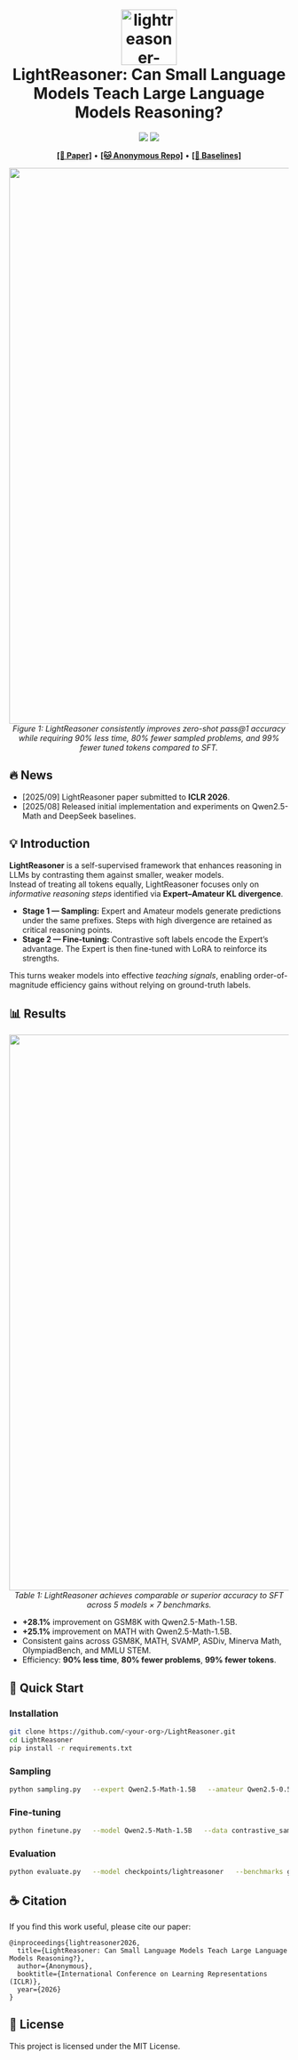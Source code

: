 <h1 align="center">
<img src="./docs/static/images/lightreasoner_logo.png" width="100" alt="lightreasoner-logo" />
<br>
LightReasoner: Can Small Language Models Teach Large Language Models Reasoning?
</h1>

<div align="center">

![](https://img.shields.io/badge/Status-Under%20Review%20(ICLR%202026)-red)
![](https://img.shields.io/badge/Code%20License-MIT-green)

</div>

<p align="center">
  <a href="./9130_LightReasoner_Can_Small_L.pdf"><b>[📜 Paper]</b></a> •
  <a href="https://anonymous.4open.science/r/LightReasoner"><b>[🐱 Anonymous Repo]</b></a> •
  <a href="https://github.com/QwenLM/Qwen2.5-Math"><b>[🔗 Baselines]</b></a>
</p>

<p align="center">
    <img src="./docs/static/images/efficiency_vs_perf.png" width="1000">
        <br>
    <em>Figure 1: LightReasoner consistently improves zero-shot pass@1 accuracy while requiring
    90% less time, 80% fewer sampled problems, and 99% fewer tuned tokens compared to SFT.</em>
</p>


## 🔥 News

- [2025/09] LightReasoner paper submitted to **ICLR 2026**.  
- [2025/08] Released initial implementation and experiments on Qwen2.5-Math and DeepSeek baselines.  


## 💡 Introduction

**LightReasoner** is a self-supervised framework that enhances reasoning in LLMs by contrasting them against smaller, weaker models.  
Instead of treating all tokens equally, LightReasoner focuses only on *informative reasoning steps* identified via **Expert–Amateur KL divergence**.

- **Stage 1 — Sampling:** Expert and Amateur models generate predictions under the same prefixes. Steps with high divergence are retained as critical reasoning points.  
- **Stage 2 — Fine-tuning:** Contrastive soft labels encode the Expert’s advantage. The Expert is then fine-tuned with LoRA to reinforce its strengths.

This turns weaker models into effective *teaching signals*, enabling order-of-magnitude efficiency gains without relying on ground-truth labels.


## 📊 Results

<p align="center">
    <img src="./docs/static/images/results_table.png" width="1000">
        <br>
    <em>Table 1: LightReasoner achieves comparable or superior accuracy to SFT across 5 models × 7 benchmarks.</em>
</p>

- **+28.1%** improvement on GSM8K with Qwen2.5-Math-1.5B.  
- **+25.1%** improvement on MATH with Qwen2.5-Math-1.5B.  
- Consistent gains across GSM8K, MATH, SVAMP, ASDiv, Minerva Math, OlympiadBench, and MMLU STEM.  
- Efficiency: **90% less time**, **80% fewer problems**, **99% fewer tokens**.  


## 🚀 Quick Start

### Installation
```bash
git clone https://github.com/<your-org>/LightReasoner.git
cd LightReasoner
pip install -r requirements.txt
```

### Sampling
```bash
python sampling.py   --expert Qwen2.5-Math-1.5B   --amateur Qwen2.5-0.5B   --dataset gsm8k
```

### Fine-tuning
```bash
python finetune.py   --model Qwen2.5-Math-1.5B   --data contrastive_samples.jsonl   --lora --steps 1000
```

### Evaluation
```bash
python evaluate.py   --model checkpoints/lightreasoner   --benchmarks gsm8k math svamp
```


## ☕️ Citation

If you find this work useful, please cite our paper:

```
@inproceedings{lightreasoner2026,
  title={LightReasoner: Can Small Language Models Teach Large Language Models Reasoning?},
  author={Anonymous},
  booktitle={International Conference on Learning Representations (ICLR)},
  year={2026}
}
```


## 📜 License

This project is licensed under the MIT License.
